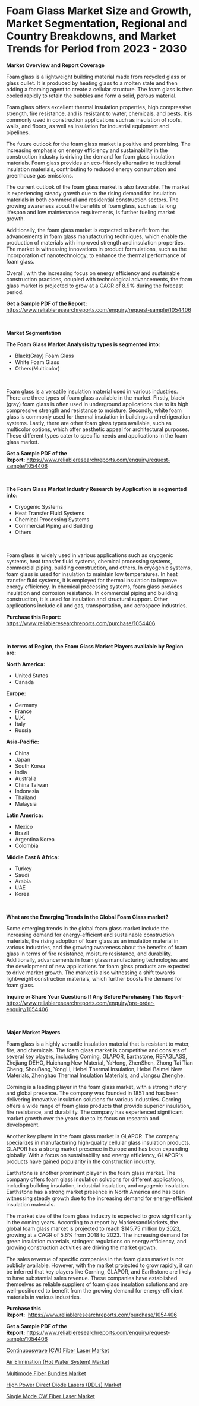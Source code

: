 <p><h1>Foam Glass Market Size and Growth, Market Segmentation, Regional and Country Breakdowns, and Market Trends for Period from 2023 -  2030</h1></p><p><strong>Market Overview and Report Coverage</strong></p>
<p><p>Foam glass is a lightweight building material made from recycled glass or glass cullet. It is produced by heating glass to a molten state and then adding a foaming agent to create a cellular structure. The foam glass is then cooled rapidly to retain the bubbles and form a solid, porous material.</p><p>Foam glass offers excellent thermal insulation properties, high compressive strength, fire resistance, and is resistant to water, chemicals, and pests. It is commonly used in construction applications such as insulation of roofs, walls, and floors, as well as insulation for industrial equipment and pipelines.</p><p>The future outlook for the foam glass market is positive and promising. The increasing emphasis on energy efficiency and sustainability in the construction industry is driving the demand for foam glass insulation materials. Foam glass provides an eco-friendly alternative to traditional insulation materials, contributing to reduced energy consumption and greenhouse gas emissions.</p><p>The current outlook of the foam glass market is also favorable. The market is experiencing steady growth due to the rising demand for insulation materials in both commercial and residential construction sectors. The growing awareness about the benefits of foam glass, such as its long lifespan and low maintenance requirements, is further fueling market growth.</p><p>Additionally, the foam glass market is expected to benefit from the advancements in foam glass manufacturing techniques, which enable the production of materials with improved strength and insulation properties. The market is witnessing innovations in product formulations, such as the incorporation of nanotechnology, to enhance the thermal performance of foam glass.</p><p>Overall, with the increasing focus on energy efficiency and sustainable construction practices, coupled with technological advancements, the foam glass market is projected to grow at a CAGR of 8.9% during the forecast period.</p></p>
<p><strong>Get a Sample PDF of the Report:</strong> <a href="https://www.reliableresearchreports.com/enquiry/request-sample/1054406">https://www.reliableresearchreports.com/enquiry/request-sample/1054406</a></p>
<p>&nbsp;</p>
<p><strong>Market Segmentation</strong></p>
<p><strong>The Foam Glass Market Analysis by types is segmented into:</strong></p>
<p><ul><li>Black(Gray) Foam Glass</li><li>White Foam Glass</li><li>Others(Multicolor)</li></ul></p>
<p>&nbsp;</p>
<p><p>Foam glass is a versatile insulation material used in various industries. There are three types of foam glass available in the market. Firstly, black (gray) foam glass is often used in underground applications due to its high compressive strength and resistance to moisture. Secondly, white foam glass is commonly used for thermal insulation in buildings and refrigeration systems. Lastly, there are other foam glass types available, such as multicolor options, which offer aesthetic appeal for architectural purposes. These different types cater to specific needs and applications in the foam glass market.</p></p>
<p><strong>Get a Sample PDF of the Report:</strong>&nbsp;<a href="https://www.reliableresearchreports.com/enquiry/request-sample/1054406">https://www.reliableresearchreports.com/enquiry/request-sample/1054406</a></p>
<p>&nbsp;</p>
<p><strong>The Foam Glass Market Industry Research by Application is segmented into:</strong></p>
<p><ul><li>Cryogenic Systems</li><li>Heat Transfer Fluid Systems</li><li>Chemical Processing Systems</li><li>Commercial Piping and Building</li><li>Others</li></ul></p>
<p>&nbsp;</p>
<p><p>Foam glass is widely used in various applications such as cryogenic systems, heat transfer fluid systems, chemical processing systems, commercial piping, building construction, and others. In cryogenic systems, foam glass is used for insulation to maintain low temperatures. In heat transfer fluid systems, it is employed for thermal insulation to improve energy efficiency. In chemical processing systems, foam glass provides insulation and corrosion resistance. In commercial piping and building construction, it is used for insulation and structural support. Other applications include oil and gas, transportation, and aerospace industries.</p></p>
<p><strong>Purchase this Report:</strong>&nbsp; <a href="https://www.reliableresearchreports.com/purchase/1054406">https://www.reliableresearchreports.com/purchase/1054406</a></p>
<p>&nbsp;</p>
<p><strong>In terms of Region, the Foam Glass Market Players available by Region are:</strong></p>
<p>
    <p> <strong> North America: </strong>
        <ul>
            <li>United States</li>
            <li>Canada</li>
        </ul>
        </p> 
    <p> <strong> Europe: </strong>
        <ul>
            <li>Germany</li>
            <li>France</li>
            <li>U.K.</li>
            <li>Italy</li>
            <li>Russia</li>
        </ul>
        </p> 
    <p> <strong> Asia-Pacific: </strong>
        <ul>
            <li>China</li>
            <li>Japan</li>
            <li>South Korea</li>
            <li>India</li>
            <li>Australia</li>
            <li>China Taiwan</li>
            <li>Indonesia</li>
            <li>Thailand</li>
            <li>Malaysia</li>
        </ul>
        </p> 
    <p> <strong> Latin America: </strong>
        <ul>
            <li>Mexico</li>
            <li>Brazil</li>
            <li>Argentina Korea</li>
            <li>Colombia</li>
        </ul>
        </p> 
    <p> <strong> Middle East & Africa: </strong>
        <ul>
            <li>Turkey</li>
            <li>Saudi</li>
            <li>Arabia</li>
            <li>UAE</li>
            <li>Korea</li>
        </ul>
    </p>
    </p>
<p>&nbsp;</p>
<p><strong>What are the Emerging Trends in the Global Foam Glass market?</strong></p>
<p><p>Some emerging trends in the global foam glass market include the increasing demand for energy-efficient and sustainable construction materials, the rising adoption of foam glass as an insulation material in various industries, and the growing awareness about the benefits of foam glass in terms of fire resistance, moisture resistance, and durability. Additionally, advancements in foam glass manufacturing technologies and the development of new applications for foam glass products are expected to drive market growth. The market is also witnessing a shift towards lightweight construction materials, which further boosts the demand for foam glass.</p></p>
<p><strong>Inquire or Share Your Questions If Any Before Purchasing This Report</strong>- <a href="https://www.reliableresearchreports.com/enquiry/pre-order-enquiry/1054406">https://www.reliableresearchreports.com/enquiry/pre-order-enquiry/1054406</a></p>
<p>&nbsp;</p>
<p><strong>Major Market Players</strong></p>
<p><p>Foam glass is a highly versatile insulation material that is resistant to water, fire, and chemicals. The foam glass market is competitive and consists of several key players, including Corning, GLAPOR, Earthstone, REFAGLASS, Zhejiang DEHO, Huichang New Material, YaHong, ZhenShen, Zhong Tai Tian Cheng, ShouBang, YongLi, Hebei Thermal Insulation, Hebei Baimei New Materials, Zhenghao Thermal Insulation Materials, and Jiangsu Zhenghe. </p><p>Corning is a leading player in the foam glass market, with a strong history and global presence. The company was founded in 1851 and has been delivering innovative insulation solutions for various industries. Corning offers a wide range of foam glass products that provide superior insulation, fire resistance, and durability. The company has experienced significant market growth over the years due to its focus on research and development.</p><p>Another key player in the foam glass market is GLAPOR. The company specializes in manufacturing high-quality cellular glass insulation products. GLAPOR has a strong market presence in Europe and has been expanding globally. With a focus on sustainability and energy efficiency, GLAPOR's products have gained popularity in the construction industry.</p><p>Earthstone is another prominent player in the foam glass market. The company offers foam glass insulation solutions for different applications, including building insulation, industrial insulation, and cryogenic insulation. Earthstone has a strong market presence in North America and has been witnessing steady growth due to the increasing demand for energy-efficient insulation materials.</p><p>The market size of the foam glass industry is expected to grow significantly in the coming years. According to a report by MarketsandMarkets, the global foam glass market is projected to reach $145.75 million by 2023, growing at a CAGR of 5.6% from 2018 to 2023. The increasing demand for green insulation materials, stringent regulations on energy efficiency, and growing construction activities are driving the market growth.</p><p>The sales revenue of specific companies in the foam glass market is not publicly available. However, with the market projected to grow rapidly, it can be inferred that key players like Corning, GLAPOR, and Earthstone are likely to have substantial sales revenue. These companies have established themselves as reliable suppliers of foam glass insulation solutions and are well-positioned to benefit from the growing demand for energy-efficient materials in various industries.</p></p>
<p><strong>Purchase this Report:</strong>&nbsp;&nbsp;<a href="https://www.reliableresearchreports.com/purchase/1054406">https://www.reliableresearchreports.com/purchase/1054406</a></p>
<p></p>
<p><strong>Get a Sample PDF of the Report:</strong>&nbsp;<a href="https://www.reliableresearchreports.com/enquiry/request-sample/1054406">https://www.reliableresearchreports.com/enquiry/request-sample/1054406</a></p>
<p><p><a href="https://medium.com/@scottford2001/continuouswave-cw-fiber-laser-market-insights-into-market-cagr-market-trends-and-growth-2bc2d9cfc9a9">Continuouswave (CW) Fiber Laser Market</a></p><p><a href="https://medium.com/@christopherbennett19/air-elimination-hot-water-system-market-research-report-its-history-and-forecast-2023-to-2030-a6dbe2e92e65">Air Elimination (Hot Water System) Market</a></p><p><a href="https://medium.com/@eloisadavis6326/multimode-fiber-bundles-market-the-key-to-successful-business-strategy-forecast-till-2030-45c301578743">Multimode Fiber Bundles Market</a></p><p><a href="https://medium.com/@jamesromero59/high-power-direct-diode-lasers-ddls-market-report-reveals-the-latest-trends-and-growth-2ea4e9856859">High Power Direct Diode Lasers (DDLs) Market</a></p><p><a href="https://medium.com/@dennisoliver07/single-mode-cw-fiber-laser-market-competitive-analysis-market-trends-and-forecast-to-2030-29bdd42719e9">Single Mode CW Fiber Laser Market</a></p></p>